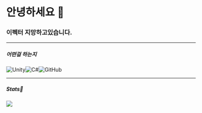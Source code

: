 # 안녕하세요 👋

### 이펙터 지망하고있습니다.

---

##### 어떤걸 하는지

![Unity](https://img.shields.io/badge/unity-%23000000.svg?style=for-the-badge&logo=unity&logoColor=white)![C#](https://img.shields.io/badge/c%23-%23239120.svg?style=for-the-badge&logo=c-sharp&logoColor=white)![GitHub](https://img.shields.io/badge/github-%23121011.svg?style=for-the-badge&logo=github&logoColor=white)

---

##### Stats💫

<div align="center">
  
</div>
 
<img align="left" src="https://github-readme-stats.vercel.app/api?username=gusdnd01"/>

<dic align="right">

</div>
